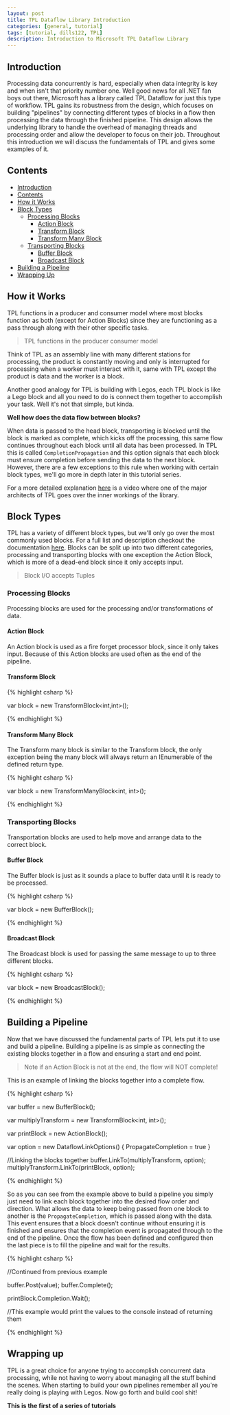 ```yaml
---
layout: post
title: TPL Dataflow Library Introduction
categories: [general, tutorial]
tags: [tutorial, dills122, TPL]
description: Introduction to Microsoft TPL Dataflow Library
---
```


## Introduction

Processing data concurrently is hard, especially when data integrity is key and when isn't that priority number one. Well good news for all .NET fan boys out there, Microsoft has a library called TPL Dataflow for just this type of workflow. TPL gains its robustness from the design, which focuses on building "pipelines" by connecting different types of blocks in a flow then processing the data through the finished pipeline. This design allows the underlying library to handle the overhead of managing threads and processing order and allow the developer to focus on their job. Throughout this introduction we will discuss the fundamentals of TPL and gives some examples of it.

## Contents

- [Introduction](#introduction)
- [Contents](#contents)
- [How it Works](#how-it-works)
- [Block Types](#block-types)
  - [Processing Blocks](#processing-blocks)
    - [Action Block](#action-block)
    - [Transform Block](#transform-block)
    - [Transform Many Block](#transform-many-block)
  - [Transporting Blocks](#transporting-blocks)
    - [Buffer Block](#buffer-block)
    - [Broadcast Block](#broadcast-block)
- [Building a Pipeline](#Building-a-Pipeline)
- [Wrapping Up](#Wrapping-Up)

## How it Works

TPL functions in a producer and consumer model where most blocks function as both (except for Action Blocks) since they are functioning as a pass through along with their other specific tasks.

> TPL functions in the producer consumer model

Think of TPL as an assembly line with many different stations for processing, the product is constantly moving and only is interrupted for processing when a worker must interact with it, same with TPL except the product is data and the worker is a block.

Another good analogy for TPL is building with Legos, each TPL block is like a Lego block and all you need to do is connect them together to accomplish your task. Well it's not that simple, but kinda.

**Well how does the data flow between blocks?**

When data is passed to the head block, transporting is blocked until the block is marked as complete, which kicks off the processing, this same flow continues throughout each block until all data has been processed. In TPL this is called `CompletionPropagation` and this option signals that each block must ensure completion before sending the data to the next block. However, there are a few exceptions to this rule when working with certain block types, we'll go more in depth later in this tutorial series.

For a more detailed explanation [here](https://channel9.msdn.com/Shows/Going+Deep/Stephen-Toub-Inside-TPL-Dataflow) is a video where one of the major architects of TPL goes over the inner workings of the library.

## Block Types

TPL has a variety of different block types, but we'll only go over the most commonly used blocks. For a full list and description checkout the documentation [here](https://docs.microsoft.com/en-us/dotnet/standard/parallel-programming/dataflow-task-parallel-library#predefined-dataflow-block-types). Blocks can be split up into two different categories, processing and transporting blocks with one exception the Action Block, which is more of a dead-end block since it only accepts input.

> Block I/O accepts Tuples

### Processing Blocks

Processing blocks are used for the processing and/or transformations of data. 

#### Action Block

An Action block is used as a fire forget processor block, since it only takes input. Because of this Action blocks are used often as the end of the pipeline.

#### Transform Block

{% highlight csharp %}

var block = new TransformBlock<int,int>();

{% endhighlight %}

#### Transform Many Block

The Transform many block is similar to the Transform block, the only exception being the many block will always return an IEnumerable of the defined return type.

{% highlight csharp %}

var block = new TransformManyBlock<int, int>();

{% endhighlight %}

### Transporting Blocks

Transportation blocks are used to help move and arrange data to the correct block.

#### Buffer Block

The Buffer block is just as it sounds a place to buffer data until it is ready to be processed.

{% highlight csharp %}

var block = new BufferBlock<int>();

{% endhighlight %}

#### Broadcast Block

The Broadcast block is used for passing the same message to up to three different blocks.

{% highlight csharp %}

var block = new BroadcastBlock<int>();

{% endhighlight %}


## Building a Pipeline

Now that we have discussed the fundamental parts of TPL lets put it to use and build a pipeline. Building a pipeline is as simple as connecting the existing blocks together in a flow and ensuring a start and end point.

> Note if an Action Block is not at the end, the flow will NOT complete!


This is an example of linking the blocks together into a complete flow.

{% highlight csharp %}

var buffer = new BufferBlock<int>();

var multiplyTransform = new TransformBlock<int, int>();

var printBlock = new ActionBlock<int>();

var option = new DataflowLinkOptions() { PropagateCompletion = true }

//Linking the blocks together
buffer.LinkTo(multiplyTransform, option);
multiplyTransform.LinkTo(printBlock, option);

{% endhighlight %}

So as you can see from the example above to build a pipeline you simply just need to link each block together into the desired flow order and direction. What allows the data to keep being passed from one block to another  is the `PropagateCompletion`, which is passed along with the data. This event ensures that a block doesn't continue without ensuring it is finished and ensures that the completion event is propagated through to the end of the pipeline. Once the flow has been defined and configured then the last piece is to fill the pipeline and wait for the results. 

{% highlight csharp %}

//Continued from previous example

buffer.Post(value);
buffer.Complete();

printBlock.Completion.Wait();

//This example would print the values to the console instead of returning them

{% endhighlight %}


## Wrapping up

TPL is a great choice for anyone trying to accomplish concurrent data processing, while not having to worry about managing all the stuff behind the scenes. When starting to build your own pipelines remember all you're really doing is playing with Legos. Now go forth and build cool shit!


**This is the first of a series of tutorials**